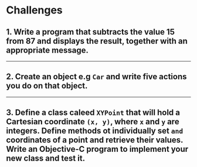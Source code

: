 # Challenges 

## 1. Write a program that subtracts the value 15 from 87 and displays the result, together with an appropriate message. 

***

## 2. Create an object e.g `Car` and write five actions you do on that object. 

***

## 3. Define a class caleed `XYPoint` that will hold a Cartesian coordinate `(x, y)`, where `x` and `y` are integers. Define methods ot individually set `` and `` coordinates of a point and retrieve their values. Write an Objective-C program to implement your new class and test it. 

